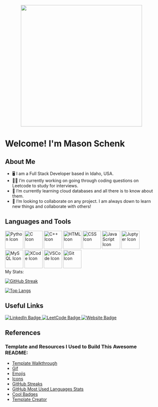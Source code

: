 <div id="head gif" align="center">
  <img src="https://media.giphy.com/media/SWoSkN6DxTszqIKEqv/giphy.gif" width="400"/>
</div>

# Welcome! I'm Mason Schenk
## About Me
- :desktop_computer: I am a Full Stack Developer based in Idaho, USA.
- :man_office_worker: I’m currently working on going through coding questions on Leetcode to study for interviews.
- :school: I’m currently learning cloud databases and all there is to know about them.
- :busts_in_silhouette: I’m looking to collaborate on any project. I am always down to learn new things and collaborate with others!
## Languages and Tools
<div id="tech">
  <img src="https://user-images.githubusercontent.com/91348450/190500364-8584b99d-b757-4a7f-a3e5-8f5dd3771af2.png" alt="Python Icon" width="60" height="60"/>
  <img src="https://user-images.githubusercontent.com/91348450/190500928-190e36b2-7bc6-4cd6-b1c3-5a9ad91eacef.png" alt="C Icon" width="60" height="60"/>
  <img src="https://user-images.githubusercontent.com/91348450/190503336-931bae8a-3a09-42b5-9ac2-38b11aa06880.png" alt="C++ Icon" width="60" height="60"/>
  <img src="https://user-images.githubusercontent.com/91348450/190502954-f8d9f6df-8dcd-4e78-a6ee-4a51d201d876.png" alt="HTML Icon" width="60" height="60"/>
  <img src="https://user-images.githubusercontent.com/91348450/190504696-a8f6957b-40db-4295-b196-30e2874c84e3.png" alt="CSS Icon "width="60" height="60"/>
  <img src="https://user-images.githubusercontent.com/91348450/190504946-794237c1-ba34-4ca1-84a2-5dc67aea7534.png" alt="JavaScript Icon" width="60" height="60"/>
  <img src="https://user-images.githubusercontent.com/91348450/190505366-ba8e3ba5-a88e-46e6-be87-891d7b3e9866.png" alt="Juptyer Icon" width="60" height="60"/>
  <img src="https://user-images.githubusercontent.com/91348450/190505716-f6475496-ad0f-41c3-868c-d6790f630bd0.png" alt="MySQL Icon" width="60" height="60"/>
  <img src="https://user-images.githubusercontent.com/91348450/190506136-ca0a1140-1ea2-4339-9a56-b8d4b08db7c7.png" alt="XCode Icon" width="60" height="60"/>
  <img src="https://user-images.githubusercontent.com/91348450/190506869-31c6de86-0d43-4dd9-be9b-e469c3e379cf.png" alt="VSCode Icon" width="60" height="60"/>
  <img src="https://user-images.githubusercontent.com/91348450/190506404-1614a14e-6ec4-43b3-9d3f-1f608dd31614.png" alt="Git Icon" width="60" height="60"/>
</div

## My Stats:
[![GitHub Streak](https://streak-stats.demolab.com?user=mschenk7474&theme=dark&background=000000)](https://git.io/streak-stats)

[![Top Langs](https://github-readme-stats.vercel.app/api/top-langs/?username=mschenk7474&layout=compact&theme=dark&background=000000)](https://github.com/anuraghazra/github-readme-stats)

## Useful Links
  
 <div id="badges">
   <a href= "https://www.linkedin.com/in/masonschenk/">
    <img src= "https://img.shields.io/badge/LinkedIn-blue?logo=linkedin&logoColor=white&style=for-the-badge" alt="LinkedIn Badge" />
   </a>
   
   <a href= "https://leetcode.com/mschenk7474/">
    <img src= "https://img.shields.io/badge/LeetCode-grey?logo=leetcode&logoColor=white&style=for-the-badge" alt="LeetCode Badge" />
   </a>
   
   <a href= "https://mason-me.glitch.me/index.html">
    <img src= "https://img.shields.io/badge/Website-purple?&style=for-the-badge" alt="Website Badge" />
   </a>
 </div>
  
  
 ## References
 ### Template and Resources I Used to Build This Awesome README:
 - [Template Walkthrough](https://www.sitepoint.com/github-profile-readme/)
 - [Gif](https://giphy.com/)
 - [Emojis](https://github.com/ikatyang/emoji-cheat-sheet/blob/master/README.md)
 - [Icons](https://github.com/devicons/devicon/tree/master/icons)
 - [GitHub Streaks](https://github.com/DenverCoder1/github-readme-streak-stats)
 - [GitHub Most Used Languages Stats](https://github.com/anuraghazra/github-readme-stats)
 - [Cool Badges](https://shields.io/)
 - [Template Creator](https://github.com/itsZed0)
